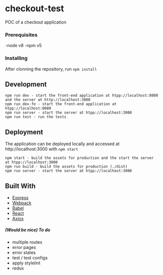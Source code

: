 # checkout-test
POC of a checkout application

### Prerequisites

-node v8
-npm v5


### Installing

After clonning the repository, run `npm install`


## Development

```
npm run dev - start the front-end application at htpp://localhost:8080 and the server at http://localhost:3000
npm run dev-fe - start the front-end application at htpp://localhost:8080
npm run server - start the server at htpp://localhost:3000
npm run test - run the tests
```

## Deployment

The application can be deployed locally and accessed at http://localhost:3000 with `npm start`

```
npm start - build the assets for production and the start the server at htpp://localhost:3000
npm run build - build the assets for production (./dist)
npm run server - start the server at htpp://localhost:3000
```

## Built With

* [Express](https://github.com/expressjs/express)
* [Webpack](https://webpack.github.io/)
* [Babel](https://github.com/babel/babel)
* [React](https://github.com/facebook/react)
* [Axios](https://github.com/axios/axios)


##### (Would be nice) To do
- multiple routes
- error pages
- error states
- test / test configs
- apply stylelint
- redux
